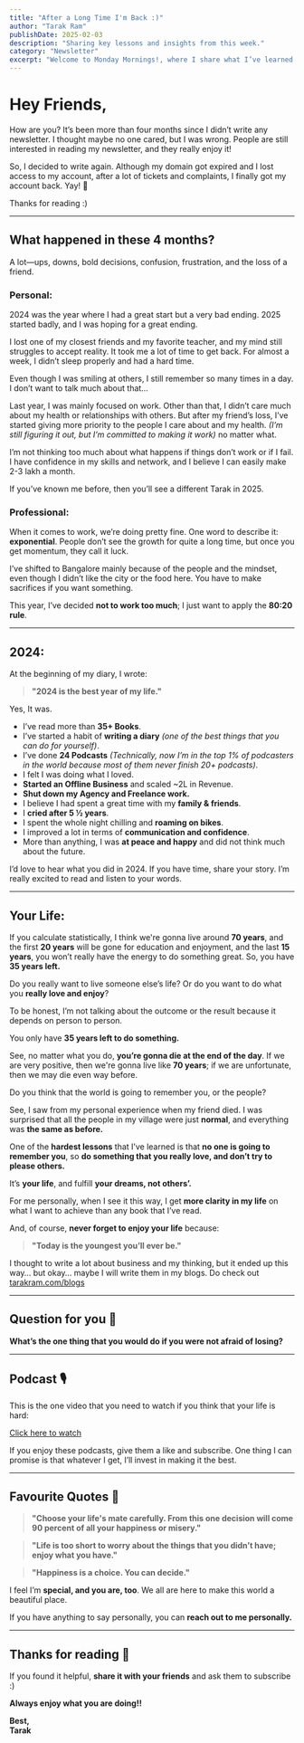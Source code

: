 ```yaml
---
title: "After a Long Time I'm Back :)"
author: "Tarak Ram"
publishDate: 2025-02-03
description: "Sharing key lessons and insights from this week."
category: "Newsletter"
excerpt: "Welcome to Monday Mornings!, where I share what I’ve learned about life, business, and personal growth this week."
---
```


# Hey Friends,

How are you? It’s been more than four months since I didn’t write any newsletter. I thought maybe no one cared, but I was wrong. People are still interested in reading my newsletter, and they really enjoy it!  

So, I decided to write again. Although my domain got expired and I lost access to my account, after a lot of tickets and complaints, I finally got my account back. Yay! 🎉  

Thanks for reading :)  

---

## What happened in these 4 months?  

A lot—ups, downs, bold decisions, confusion, frustration, and the loss of a friend.  

### **Personal:**  

2024 was the year where I had a great start but a very bad ending. 2025 started badly, and I was hoping for a great ending.  

I lost one of my closest friends and my favorite teacher, and my mind still struggles to accept reality. It took me a lot of time to get back. For almost a week, I didn’t sleep properly and had a hard time.  

Even though I was smiling at others, I still remember so many times in a day. I don’t want to talk much about that…  

Last year, I was mainly focused on work. Other than that, I didn’t care much about my health or relationships with others. But after my friend’s loss, I’ve started giving more priority to the people I care about and my health. *(I’m still figuring it out, but I’m committed to making it work)* no matter what.  

I’m not thinking too much about what happens if things don’t work or if I fail. I have confidence in my skills and network, and I believe I can easily make 2-3 lakh a month.  

If you’ve known me before, then you’ll see a different Tarak in 2025.  

### **Professional:**  

When it comes to work, we’re doing pretty fine. One word to describe it: **exponential**. People don’t see the growth for quite a long time, but once you get momentum, they call it luck.  

I’ve shifted to Bangalore mainly because of the people and the mindset, even though I didn’t like the city or the food here. You have to make sacrifices if you want something.  

This year, I’ve decided **not to work too much**; I just want to apply the **80:20 rule**.  

---

## **2024:**  

At the beginning of my diary, I wrote:  

> **"2024 is the best year of my life."**  

Yes, It was.  

- I’ve read more than **35+ Books**.  
- I’ve started a habit of **writing a diary** *(one of the best things that you can do for yourself)*.  
- I’ve done **24 Podcasts** *(Technically, now I’m in the top 1% of podcasters in the world because most of them never finish 20+ podcasts)*.  
- I felt I was doing what I loved.  
- **Started an Offline Business** and scaled ~2L in Revenue.  
- **Shut down my Agency and Freelance work.**  
- I believe I had spent a great time with my **family & friends**.  
- I **cried after 5 ½ years**.  
- I spent the whole night chilling and **roaming on bikes**.  
- I improved a lot in terms of **communication and confidence**.  
- More than anything, I was **at peace and happy** and did not think much about the future.  

I’d love to hear what you did in 2024. If you have time, share your story. I’m really excited to read and listen to your words.  

---

## **Your Life:**  

If you calculate statistically, I think we're gonna live around **70 years**, and the first **20 years** will be gone for education and enjoyment, and the last **15 years**, you won’t really have the energy to do something great. So, you have **35 years left.**  

Do you really want to live someone else’s life? Or do you want to do what you **really love and enjoy**?  

To be honest, I’m not talking about the outcome or the result because it depends on person to person.  

You only have **35 years left to do something.**  

See, no matter what you do, **you’re gonna die at the end of the day**. If we are very positive, then we're gonna live like **70 years**; if we are unfortunate, then we may die even way before.  

Do you think that the world is going to remember you, or the people?  

See, I saw from my personal experience when my friend died. I was surprised that all the people in my village were just **normal**, and everything was **the same as before.**  

One of the **hardest lessons** that I’ve learned is that **no one is going to remember you**, so **do something that you really love, and don’t try to please others.**  

It’s **your life**, and fulfill **your dreams, not others’.**  

For me personally, when I see it this way, I get **more clarity in my life** on what I want to achieve than any book that I’ve read.  

And, of course, **never forget to enjoy your life** because:  

> **"Today is the youngest you’ll ever be."**  

I thought to write a lot about business and my thinking, but it ended up this way… but okay… maybe I will write them in my blogs. Do check out [tarakram.com/blogs](https://tarakram.com/blogs)  

---

## **Question for you 🫵**  
**What’s the one thing that you would do if you were not afraid of losing?**  

---

## **Podcast 🎙️**  

This is the one video that you need to watch if you think that your life is hard:  

[Click here to watch](#)  

If you enjoy these podcasts, give them a like and subscribe. One thing I can promise is that whatever I get, I’ll invest in making it the best.  

---

## **Favourite Quotes 💙**  

> **"Choose your life's mate carefully. From this one decision will come 90 percent of all your happiness or misery."**  

> **"Life is too short to worry about the things that you didn’t have; enjoy what you have."**  

> **"Happiness is a choice. You can decide."**  

I feel I’m **special, and you are, too**. We all are here to make this world a beautiful place.  

If you have anything to say personally, you can **reach out to me personally.**  

---

## **Thanks for reading 🙏**  

If you found it helpful, **share it with your friends** and ask them to subscribe :)  

**Always enjoy what you are doing!!**  

**Best,**  
**Tarak**  
